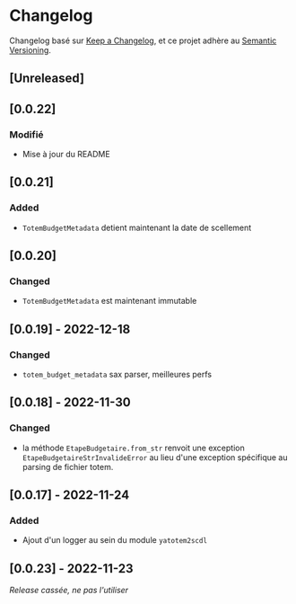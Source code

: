 # Changelog

Changelog basé sur [Keep a Changelog](https://keepachangelog.com/en/1.0.0/),
et ce projet adhère au [Semantic Versioning](https://semver.org/spec/v2.0.0.html).

## [Unreleased]

## [0.0.22]

### Modifié

- Mise à jour du README

## [0.0.21]

### Added

- `TotemBudgetMetadata` detient maintenant la date de scellement

## [0.0.20]

### Changed

- `TotemBudgetMetadata` est maintenant immutable

## [0.0.19] - 2022-12-18

### Changed

- `totem_budget_metadata` sax parser, meilleures perfs

## [0.0.18] - 2022-11-30

### Changed

- la méthode `EtapeBudgetaire.from_str` renvoit une exception `EtapeBudgetaireStrInvalideError` au lieu d'une exception spécifique au parsing de fichier totem.

## [0.0.17] - 2022-11-24

### Added

- Ajout d'un logger au sein du module `yatotem2scdl`

## [0.0.23] - 2022-11-23

*Release cassée, ne pas l'utiliser*